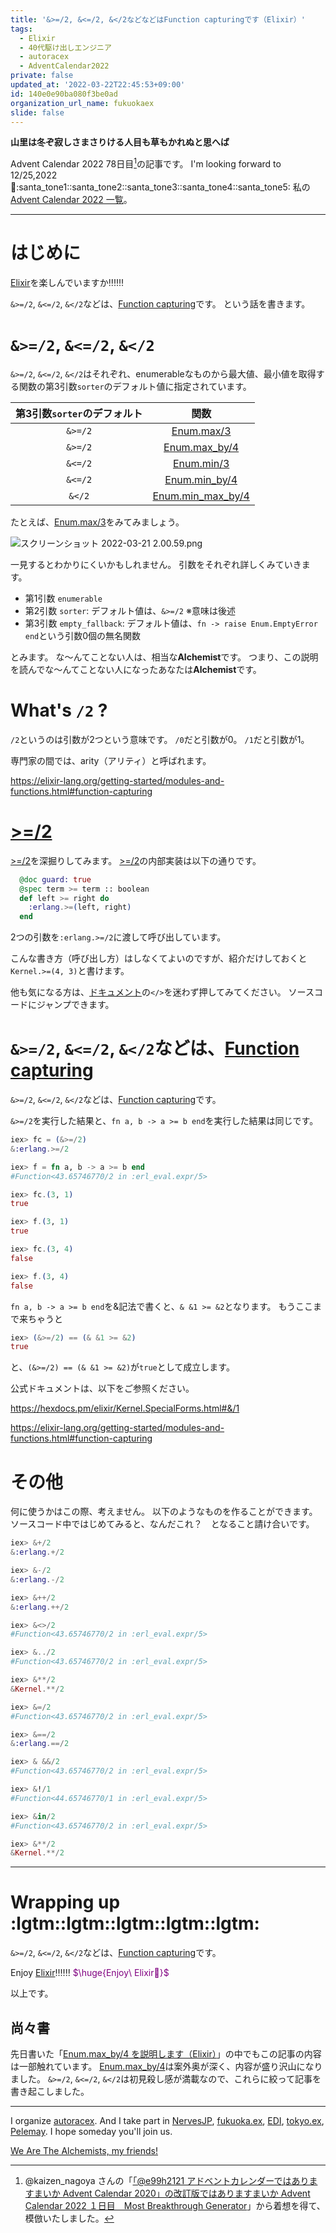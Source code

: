 ```yaml
---
title: '&>=/2, &<=/2, &</2などなどはFunction capturingです（Elixir）'
tags:
  - Elixir
  - 40代駆け出しエンジニア
  - autoracex
  - AdventCalendar2022
private: false
updated_at: '2022-03-22T22:45:53+09:00'
id: 140e0e90ba080f3be0ad
organization_url_name: fukuokaex
slide: false
---
```

**山里は冬ぞ寂しさまさりける人目も草もかれぬと思へば**

Advent Calendar 2022 78日目[^1]の記事です。
I'm looking forward to 12/25,2022 :santa::santa_tone1::santa_tone2::santa_tone3::santa_tone4::santa_tone5:
私の[Advent Calendar 2022 一覧](https://docs.google.com/spreadsheets/d/1HQvFjagQLRPjOYAjDVzWp9S4b8dKixxvvaz_TtbZWto/edit#gid=1723448955)。

[^1]: @kaizen_nagoya さんの「[「@e99h2121 アドベントカレンダーではありますまいか Advent Calendar 2020」の改訂版ではありますまいか Advent Calendar 2022 １日目　Most Breakthrough Generator](https://qiita.com/kaizen_nagoya/items/49ebebee3a0377f3b59b)」から着想を得て、模倣いたしました。 

---



# はじめに

[Elixir](https://elixir-lang.org/)を楽しんでいますか:bangbang::bangbang::bangbang:

`&>=/2`, `&<=/2`, `&</2`などは、[Function capturing](https://elixir-lang.org/getting-started/modules-and-functions.html#function-capturing)です。
という話を書きます。

# `&>=/2`, `&<=/2`, `&</2`

`&>=/2`, `&<=/2`, `&</2`はそれぞれ、enumerableなものから最大値、最小値を取得する関数の第3引数`sorter`のデフォルト値に指定されています。

| 第3引数`sorter`のデフォルト | 関数 |
|:-:|:-:|
| `&>=/2`  | [Enum.max/3](https://hexdocs.pm/elixir/Enum.html#max/3)  |
| `&>=/2`  |  [Enum.max_by/4](https://hexdocs.pm/elixir/Enum.html#max_by/4) |
| `&<=/2`  |  [Enum.min/3](https://hexdocs.pm/elixir/Enum.html#min/3) |
| `&<=/2`  |  [Enum.min_by/4](https://hexdocs.pm/elixir/Enum.html#min_by/4) |
| `&</2`  |  [Enum.min_max_by/4](https://hexdocs.pm/elixir/Enum.html#min_max_by/4) |

たとえば、[Enum.max/3](https://hexdocs.pm/elixir/Enum.html#max/3)をみてみましょう。

![スクリーンショット 2022-03-21 2.00.59.png](https://qiita-image-store.s3.ap-northeast-1.amazonaws.com/0/131808/82b8cb0e-0464-47bc-aca7-44bbb54ce771.png)

一見するとわかりにくいかもしれません。
引数をそれぞれ詳しくみていきます。

- 第1引数 `enumerable`
- 第2引数 `sorter`: デフォルト値は、`&>=/2` ※意味は後述
- 第3引数 `empty_fallback`: デフォルト値は、`fn -> raise Enum.EmptyError end`という引数0個の無名関数

とみます。
な〜んてことない人は、相当な**Alchemist**です。
つまり、この説明を読んでな〜んてことない人になったあなたは**Alchemist**です。


# What's `/2` ?

`/2`というのは引数が2つという意味です。
`/0`だと引数が0。
`/1`だと引数が1。

専門家の間では、arity（アリティ）と呼ばれます。

https://elixir-lang.org/getting-started/modules-and-functions.html#function-capturing

# [>=/2](https://hexdocs.pm/elixir/Kernel.html#%3E=/2)

[>=/2](https://hexdocs.pm/elixir/Kernel.html#%3E=/2)を深掘りしてみます。
[>=/2](https://hexdocs.pm/elixir/Kernel.html#%3E=/2)の内部実装は以下の通りです。

```elixir
  @doc guard: true
  @spec term >= term :: boolean
  def left >= right do
    :erlang.>=(left, right)
  end
```

2つの引数を`:erlang.>=/2`に渡して呼び出しています。

こんな書き方（呼び出し方）はしなくてよいのですが、紹介だけしておくと`Kernel.>=(4, 3)`と書けます。

他も気になる方は、[ドキュメント](https://hexdocs.pm/elixir/Kernel.html)の`</>`を迷わず押してみてください。
ソースコードにジャンプできます。

# `&>=/2`, `&<=/2`, `&</2`などは、[Function capturing](https://elixir-lang.org/getting-started/modules-and-functions.html#function-capturing)


`&>=/2`, `&<=/2`, `&</2`などは、[Function capturing](https://elixir-lang.org/getting-started/modules-and-functions.html#function-capturing)です。

`&>=/2`を実行した結果と、`fn a, b -> a >= b end`を実行した結果は同じです。

```elixir
iex> fc = (&>=/2) 
&:erlang.>=/2

iex> f = fn a, b -> a >= b end
#Function<43.65746770/2 in :erl_eval.expr/5>

iex> fc.(3, 1)
true

iex> f.(3, 1)
true

iex> fc.(3, 4)
false

iex> f.(3, 4)
false
```

`fn a, b -> a >= b end`を&記法で書くと、`& &1 >= &2`となります。
もうここまで来ちゃうと

```elixir
iex> (&>=/2) == (& &1 >= &2)
true
```

と、`(&>=/2) == (& &1 >= &2)`が`true`として成立します。

公式ドキュメントは、以下をご参照ください。

https://hexdocs.pm/elixir/Kernel.SpecialForms.html#&/1

https://elixir-lang.org/getting-started/modules-and-functions.html#function-capturing


# その他

何に使うかはこの際、考えません。
以下のようなものを作ることができます。
ソースコード中ではじめてみると、なんだこれ？　となること請け合いです。

```elixir
iex> &+/2
&:erlang.+/2

iex> &-/2
&:erlang.-/2

iex> &++/2
&:erlang.++/2

iex> &<>/2
#Function<43.65746770/2 in :erl_eval.expr/5>

iex> &../2
#Function<43.65746770/2 in :erl_eval.expr/5>

iex> &**/2
&Kernel.**/2

iex> &=/2 
#Function<43.65746770/2 in :erl_eval.expr/5>

iex> &==/2
&:erlang.==/2

iex> & &&/2
#Function<43.65746770/2 in :erl_eval.expr/5>

iex> &!/1
#Function<44.65746770/1 in :erl_eval.expr/5>

iex> &in/2 
#Function<43.65746770/2 in :erl_eval.expr/5>

iex> &**/2 
&Kernel.**/2
```





---

# Wrapping up :lgtm::lgtm::lgtm::lgtm::lgtm:

`&>=/2`, `&<=/2`, `&</2`などは、[Function capturing](https://elixir-lang.org/getting-started/modules-and-functions.html#function-capturing)です。

Enjoy [Elixir](https://elixir-lang.org/):bangbang::bangbang::bangbang:
<font color="purple">$\huge{Enjoy\ Elixir🚀}$</font>


以上です。

## 尚々書

先日書いた「[Enum.max_by/4 を説明します（Elixir）](https://qiita.com/torifukukaiou/items/ee38aea95111b505798a)」の中でもこの記事の内容は一部触れています。
[Enum.max_by/4](https://hexdocs.pm/elixir/Enum.html#max_by/4)は案外奥が深く、内容が盛り沢山になりました。
`&>=/2`, `&<=/2`, `&</2`は初見殺し感が満載なので、これらに絞って記事を書き起こしました。





---

I organize [autoracex](https://autoracex.connpass.com/).
And I take part in [NervesJP](https://nerves-jp.connpass.com/), [fukuoka.ex](https://fukuokaex.connpass.com/), [EDI](https://fukuokaex.connpass.com/), [tokyo.ex](https://beam-lang.connpass.com/), [Pelemay](https://pelemay.connpass.com/).
I hope someday you'll join us.

[We Are The Alchemists, my friends!](https://www.youtube.com/watch?v=04854XqcfCY)





